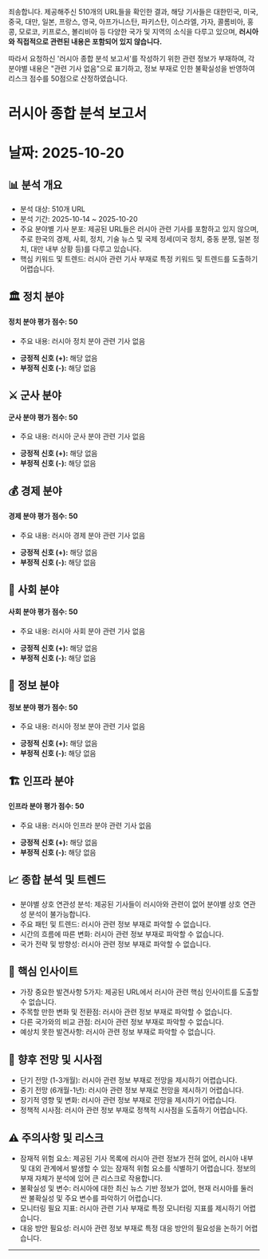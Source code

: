 죄송합니다. 제공해주신 510개의 URL들을 확인한 결과, 해당 기사들은 대한민국, 미국, 중국, 대만, 일본, 프랑스, 영국, 아프가니스탄, 파키스탄, 이스라엘, 가자, 콜롬비아, 홍콩, 모로코, 키프로스, 볼리비아 등 다양한 국가 및 지역의 소식을 다루고 있으며, **러시아와 직접적으로 관련된 내용은 포함되어 있지 않습니다.**

따라서 요청하신 '러시아 종합 분석 보고서'를 작성하기 위한 관련 정보가 부재하여, 각 분야별 내용은 "관련 기사 없음"으로 표기하고, 정보 부재로 인한 불확실성을 반영하여 리스크 점수를 50점으로 산정하였습니다.

# 러시아 종합 분석 보고서
# 날짜: 2025-10-20

## 📊 분석 개요
- 분석 대상: 510개 URL
- 분석 기간: 2025-10-14 ~ 2025-10-20
- 주요 분야별 기사 분포: 제공된 URL들은 러시아 관련 기사를 포함하고 있지 않으며, 주로 한국의 경제, 사회, 정치, 기술 뉴스 및 국제 정세(미국 정치, 중동 분쟁, 일본 정치, 대만 내부 상황 등)를 다루고 있습니다.
- 핵심 키워드 및 트렌드: 러시아 관련 기사 부재로 특정 키워드 및 트렌드를 도출하기 어렵습니다.

## 🏛️ 정치 분야
#### 정치 분야 평가 점수: 50
- 주요 내용: 러시아 정치 분야 관련 기사 없음
*   **긍정적 신호 (+):** 해당 없음
*   **부정적 신호 (-):** 해당 없음

## ⚔️ 군사 분야
#### 군사 분야 평가 점수: 50
- 주요 내용: 러시아 군사 분야 관련 기사 없음
*   **긍정적 신호 (+):** 해당 없음
*   **부정적 신호 (-):** 해당 없음

## 💰 경제 분야
#### 경제 분야 평가 점수: 50
- 주요 내용: 러시아 경제 분야 관련 기사 없음
*   **긍정적 신호 (+):** 해당 없음
*   **부정적 신호 (-):** 해당 없음

## 👥 사회 분야
#### 사회 분야 평가 점수: 50
- 주요 내용: 러시아 사회 분야 관련 기사 없음
*   **긍정적 신호 (+):** 해당 없음
*   **부정적 신호 (-):** 해당 없음

## 📡 정보 분야
#### 정보 분야 평가 점수: 50
- 주요 내용: 러시아 정보 분야 관련 기사 없음
*   **긍정적 신호 (+):** 해당 없음
*   **부정적 신호 (-):** 해당 없음

## 🏗️ 인프라 분야
#### 인프라 분야 평가 점수: 50
- 주요 내용: 러시아 인프라 분야 관련 기사 없음
*   **긍정적 신호 (+):** 해당 없음
*   **부정적 신호 (-):** 해당 없음

## 📈 종합 분석 및 트렌드
- 분야별 상호 연관성 분석: 제공된 기사들이 러시아와 관련이 없어 분야별 상호 연관성 분석이 불가능합니다.
- 주요 패턴 및 트렌드: 러시아 관련 정보 부재로 파악할 수 없습니다.
- 시간의 흐름에 따른 변화: 러시아 관련 정보 부재로 파악할 수 없습니다.
- 국가 전략 및 방향성: 러시아 관련 정보 부재로 파악할 수 없습니다.

## 🎯 핵심 인사이트
- 가장 중요한 발견사항 5가지: 제공된 URL에서 러시아 관련 핵심 인사이트를 도출할 수 없습니다.
- 주목할 만한 변화 및 전환점: 러시아 관련 정보 부재로 파악할 수 없습니다.
- 다른 국가와의 비교 관점: 러시아 관련 정보 부재로 파악할 수 없습니다.
- 예상치 못한 발견사항: 러시아 관련 정보 부재로 파악할 수 없습니다.

## 🔮 향후 전망 및 시사점
- 단기 전망 (1-3개월): 러시아 관련 정보 부재로 전망을 제시하기 어렵습니다.
- 중기 전망 (6개월-1년): 러시아 관련 정보 부재로 전망을 제시하기 어렵습니다.
- 장기적 영향 및 변화: 러시아 관련 정보 부재로 전망을 제시하기 어렵습니다.
- 정책적 시사점: 러시아 관련 정보 부재로 정책적 시사점을 도출하기 어렵습니다.

## ⚠️ 주의사항 및 리스크
- 잠재적 위험 요소: 제공된 기사 목록에 러시아 관련 정보가 전혀 없어, 러시아 내부 및 대외 관계에서 발생할 수 있는 잠재적 위험 요소를 식별하기 어렵습니다. 정보의 부재 자체가 분석에 있어 큰 리스크로 작용합니다.
- 불확실성 및 변수: 러시아에 대한 최신 뉴스 기반 정보가 없어, 현재 러시아를 둘러싼 불확실성 및 주요 변수를 파악하기 어렵습니다.
- 모니터링 필요 지표: 러시아 관련 기사 부재로 특정 모니터링 지표를 제시하기 어렵습니다.
- 대응 방안 필요성: 러시아 관련 정보 부재로 특정 대응 방안의 필요성을 논하기 어렵습니다.

---